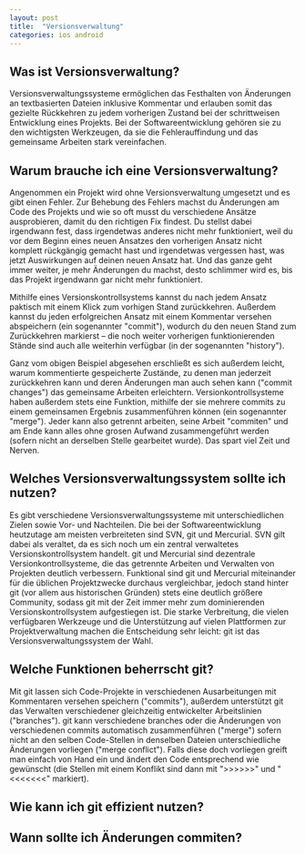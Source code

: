 ```yaml
---
layout: post
title:  "Versionsverwaltung"
categories: ios android
---
```


## Was ist Versionsverwaltung?

Versionsverwaltungssysteme ermöglichen das Festhalten von Änderungen an textbasierten Dateien inklusive Kommentar und erlauben somit das gezielte Rückkehren zu jedem vorherigen Zustand bei der schrittweisen Entwicklung eines Projekts. Bei der Softwareentwicklung gehören sie zu den wichtigsten Werkzeugen, da sie die Fehlerauffindung und das gemeinsame Arbeiten stark vereinfachen.


## Warum brauche ich eine Versionsverwaltung?

Angenommen ein Projekt wird ohne Versionsverwaltung umgesetzt und es gibt einen Fehler. Zur Behebung des Fehlers machst du Änderungen am Code des Projekts und wie so oft musst du verschiedene Ansätze ausprobieren, damit du den richtigen Fix findest. Du stellst dabei irgendwann fest, dass irgendetwas anderes nicht mehr funktioniert, weil du vor dem Beginn eines neuen Ansatzes den vorherigen Ansatz nicht komplett rückgängig gemacht hast und irgendetwas vergessen hast, was jetzt Auswirkungen auf deinen neuen Ansatz hat. Und das ganze geht immer weiter, je mehr Änderungen du machst, desto schlimmer wird es, bis das Projekt irgendwann gar nicht mehr funktioniert.

Mithilfe eines Versionskontrollsystems kannst du nach jedem Ansatz paktisch mit einem Klick zum vorhigen Stand zurückkehren. Außerdem kannst du jeden erfolgreichen Ansatz mit einem Kommentar versehen abspeichern (ein sogenannter "commit"), wodurch du den neuen Stand zum Zurückkehren markierst – die noch weiter vorherigen funktionierenden Stände sind auch alle weiterhin verfügbar (in der sogenannten "history").

Ganz vom obigen Beispiel abgesehen erschließt es sich außerdem leicht, warum kommentierte gespeicherte Zustände, zu denen man jederzeit zurückkehren kann und deren Änderungen man auch sehen kann ("commit changes") das gemeinsame Arbeiten erleichtern. Versionkontrollsysteme haben außerdem stets eine Funktion, mithilfe der sie mehrere commits zu einem gemeinsamen Ergebnis zusammenführen können (ein sogenannter "merge"). Jeder kann also getrennt arbeiten, seine Arbeit "commiten" und am Ende kann alles ohne grosen Aufwand zusammengeführt werden (sofern nicht an derselben Stelle gearbeitet wurde). Das spart viel Zeit und Nerven.


## Welches Versionsverwaltungssystem sollte ich nutzen?

Es gibt verschiedene Versionsverwaltungssysteme mit unterschiedlichen Zielen sowie Vor- und Nachteilen. Die bei der Softwareentwicklung heutzutage am meisten verbreiteten sind SVN, git und Mercurial. SVN gilt dabei als veraltet, da es sich noch um ein zentral verwaltetes Versionskontrollsystem handelt. git und Mercurial sind dezentrale Versionkontrollsysteme, die das getrennte Arbeiten und Verwalten von Projekten deutlich verbessern. Funktional sind git und Mercurial miteinander für die üblichen Projektzwecke durchaus vergleichbar, jedoch stand hinter git (vor allem aus historischen Gründen) stets eine deutlich größere Community, sodass git mit der Zeit immer mehr zum dominierenden Versionskontrollsystem aufgestiegen ist. Die starke Verbreitung, die vielen verfügbaren Werkzeuge und die Unterstützung auf vielen Plattformen zur Projektverwaltung machen die Entscheidung sehr leicht: git ist das Versionsverwaltungssystem der Wahl.


## Welche Funktionen beherrscht git?

Mit git lassen sich Code-Projekte in verschiedenen Ausarbeitungen mit Kommentaren versehen speichern ("commits"), außerdem unterstützt git das Verwalten verschiedener gleichzeitig entwickelter Arbeitslinien ("branches"). git kann verschiedene branches oder die Änderungen von verschiedenen commits automatisch zusammenführen ("merge") sofern nicht an den selben Code-Stellen in denselben Dateien unterschiedliche Änderungen vorliegen ("merge conflict"). Falls diese doch vorliegen greift man einfach von Hand ein und ändert den Code entsprechend wie gewünscht (die Stellen mit einem Konflikt sind dann mit ">>>>>>" und "<<<<<<<" markiert).


## Wie kann ich git effizient nutzen?



## Wann sollte ich Änderungen commiten?

